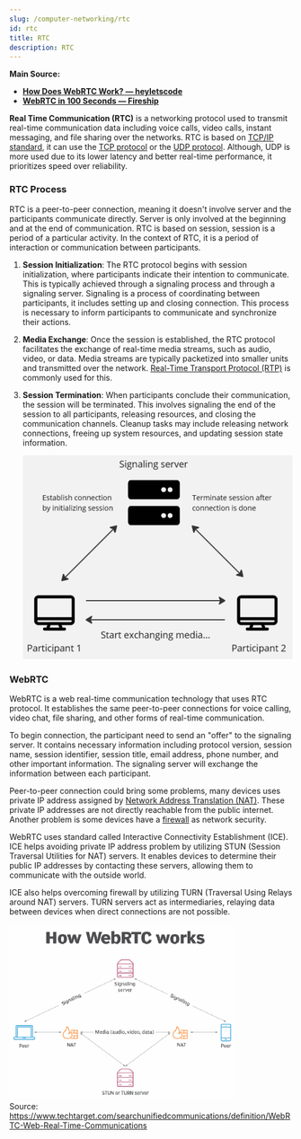 ```yaml
---
slug: /computer-networking/rtc
id: rtc
title: RTC
description: RTC
---
```


**Main Source:**

- **[How Does WebRTC Work? — heyletscode](https://youtu.be/SsN4gl_wV_8?si=AMKXMF-PNW-0YUJB)**
- **[WebRTC in 100 Seconds — Fireship](https://youtu.be/WmR9IMUD_CY?si=QsSM0JlQ2FnAHcgF)**

**Real Time Communication (RTC)** is a networking protocol used to transmit real-time communication data including voice calls, video calls, instant messaging, and file sharing over the networks. RTC is based on [TCP/IP standard](/computer-networking/tcp-ip-model), it can use the [TCP protocol](/computer-networking/tcp-protocol) or the [UDP protocol](/computer-networking/udp). Although, UDP is more used due to its lower latency and better real-time performance, it prioritizes speed over reliability.

### RTC Process

RTC is a peer-to-peer connection, meaning it doesn't involve server and the participants communicate directly. Server is only involved at the beginning and at the end of communication. RTC is based on session, session is a period of a particular activity. In the context of RTC, it is a period of interaction or communication between participants.

1. **Session Initialization**: The RTC protocol begins with session initialization, where participants indicate their intention to communicate. This is typically achieved through a signaling process and through a signaling server. Signaling is a process of coordinating between participants, it includes setting up and closing connection. This process is necessary to inform participants to communicate and synchronize their actions.

2. **Media Exchange**: Once the session is established, the RTC protocol facilitates the exchange of real-time media streams, such as audio, video, or data. Media streams are typically packetized into smaller units and transmitted over the network. [Real-Time Transport Protocol (RTP)](/computer-networking/rtp) is commonly used for this.

3. **Session Termination**: When participants conclude their communication, the session will be terminated. This involves signaling the end of the session to all participants, releasing resources, and closing the communication channels. Cleanup tasks may include releasing network connections, freeing up system resources, and updating session state information.

   ![RTC process architecture](./rtc-architecture.png)

### WebRTC

WebRTC is a web real-time communication technology that uses RTC protocol. It establishes the same peer-to-peer connections for voice calling, video chat, file sharing, and other forms of real-time communication.

To begin connection, the participant need to send an "offer" to the signaling server. It contains necessary information including protocol version, session name, session identifier, session title, email address, phone number, and other important information. The signaling server will exchange the information between each participant.

Peer-to-peer connection could bring some problems, many devices uses private IP address assigned by [Network Address Translation (NAT)](/computer-networking/nat). These private IP addresses are not directly reachable from the public internet. Another problem is some devices have a [firewall](/computer-security/network-security#firewall) as network security.

WebRTC uses standard called Interactive Connectivity Establishment (ICE). ICE helps avoiding private IP address problem by utilizing STUN (Session Traversal Utilities for NAT) servers. It enables devices to determine their public IP addresses by contacting these servers, allowing them to communicate with the outside world.

ICE also helps overcoming firewall by utilizing TURN (Traversal Using Relays around NAT) servers. TURN servers act as intermediaries, relaying data between devices when direct connections are not possible.

![WebRTC's architecture](./webrtc.png)  
Source: https://www.techtarget.com/searchunifiedcommunications/definition/WebRTC-Web-Real-Time-Communications
